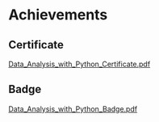 

# Achievements
## Certificate
[Data_Analysis_with_Python_Certificate.pdf](https://prod-files-secure.s3.us-west-2.amazonaws.com/03e82b26-cccb-4906-bb56-adabcbdc0655/1aa3a050-2338-4a85-85d5-899bad17a31c/Data_Analysis_with_Python_Certificate.pdf?X-Amz-Algorithm=AWS4-HMAC-SHA256&X-Amz-Content-Sha256=UNSIGNED-PAYLOAD&X-Amz-Credential=ASIAZI2LB46674DSN2V7%2F20250202%2Fus-west-2%2Fs3%2Faws4_request&X-Amz-Date=20250202T151449Z&X-Amz-Expires=3600&X-Amz-Security-Token=IQoJb3JpZ2luX2VjEOT%2F%2F%2F%2F%2F%2F%2F%2F%2F%2FwEaCXVzLXdlc3QtMiJHMEUCICgwBYQ61M6Z9mPhO4Ux14FQe8owGsc9AcID4UEuGJMzAiEA9GbcDoamvkW9pp2ME6FKyrIERv2B4vl3vUNPkCpl4oIqiAQI7f%2F%2F%2F%2F%2F%2F%2F%2F%2F%2FARAAGgw2Mzc0MjMxODM4MDUiDE8jgeX6LCWpQkxXoyrcA6lkRHd4mv2n5r8rrUlEYjOSBSTUF%2BWFqkyxcOqJEfcMQoy7bPj3d%2Fj2kimsmWc4MzbLwxLMYEtgk2NZrzle8cGAmMTHf%2B0fKamlvMHDmeJqYQC37QAHOqEEdEd3B47QQ0SR%2FWVnoW46DCazJ%2FT%2BxgcOP0HVKE2QjrI7Akg31w6x%2FmFKHxbLRu2QLJf%2BDkVqOBO%2Foe%2BQMGbzbm6%2FJyfXSUM4fSTj7Awo9SRNadPSDgsxSD9WBLyxHSi4yFqpvf%2FrR1Ns2QbDgEPbXRzsbT5w98IIxmE6ZB5mpLEvfXSE2uVAPKMi%2F4%2FyEusO5MjGtj0MzyB8Viea8faZA0sKyd8eiOhhnHBB3Lkd2jrTXlJrbBIyiNFedzuD47q4aj91eqDsmgQlGcBrsnuZp5kYhqaWTN5CFXfnotvKsr6RniMvFIPaZnLIWxEMhzk5jV%2BlcXgcSrbgkmB6EIsljjIPG0oHnBcxy44PCDGilr4MYGv%2FhQuR89pVi7UVTf7hnSJr1b56ion52RbC7Jy4Dn29wjAdsbFhC6R2icSRq0SUvaS5RBkPI8Rw6Bx7B1XBIpMGS3GQh2SW03R6hE0CI8C0xmUYa3S8RF6o7XcUkLGyw2Oqd79Da9TwQGiR0g7YGN9mMI%2B5%2FbwGOqUBGwEz5PBo5Pvxw9SfQlCgWa3Ys3z1gkAUl8pYcLp2gcbuU1cuMeFh%2Bkw99l3r%2BLrpN04ysBK89NckYdxDy55zWwnl504JyI5uxCTK%2Bql%2FXePcTrZm9uSyKED9BqAH1fO7Y%2FgBmzxEz8HuTAInq%2BmFWJzHHooN0E1nTDfmzFhcPSy8TYNsaNc154veZmrGedm7Qace7abs033LJxu%2BRYUz%2BkFdgXuC&X-Amz-Signature=266948a5c562c4d4cfb1eb50ed3ea8d6592be9255bd4d41ce688e9a70b371176&X-Amz-SignedHeaders=host&x-id=GetObject)
## Badge
[Data_Analysis_with_Python_Badge.pdf](https://prod-files-secure.s3.us-west-2.amazonaws.com/03e82b26-cccb-4906-bb56-adabcbdc0655/4fa9bcf8-b584-40dd-8775-c0bfadf6a6f0/Data_Analysis_with_Python_Badge.pdf?X-Amz-Algorithm=AWS4-HMAC-SHA256&X-Amz-Content-Sha256=UNSIGNED-PAYLOAD&X-Amz-Credential=ASIAZI2LB46674DSN2V7%2F20250202%2Fus-west-2%2Fs3%2Faws4_request&X-Amz-Date=20250202T151449Z&X-Amz-Expires=3600&X-Amz-Security-Token=IQoJb3JpZ2luX2VjEOT%2F%2F%2F%2F%2F%2F%2F%2F%2F%2FwEaCXVzLXdlc3QtMiJHMEUCICgwBYQ61M6Z9mPhO4Ux14FQe8owGsc9AcID4UEuGJMzAiEA9GbcDoamvkW9pp2ME6FKyrIERv2B4vl3vUNPkCpl4oIqiAQI7f%2F%2F%2F%2F%2F%2F%2F%2F%2F%2FARAAGgw2Mzc0MjMxODM4MDUiDE8jgeX6LCWpQkxXoyrcA6lkRHd4mv2n5r8rrUlEYjOSBSTUF%2BWFqkyxcOqJEfcMQoy7bPj3d%2Fj2kimsmWc4MzbLwxLMYEtgk2NZrzle8cGAmMTHf%2B0fKamlvMHDmeJqYQC37QAHOqEEdEd3B47QQ0SR%2FWVnoW46DCazJ%2FT%2BxgcOP0HVKE2QjrI7Akg31w6x%2FmFKHxbLRu2QLJf%2BDkVqOBO%2Foe%2BQMGbzbm6%2FJyfXSUM4fSTj7Awo9SRNadPSDgsxSD9WBLyxHSi4yFqpvf%2FrR1Ns2QbDgEPbXRzsbT5w98IIxmE6ZB5mpLEvfXSE2uVAPKMi%2F4%2FyEusO5MjGtj0MzyB8Viea8faZA0sKyd8eiOhhnHBB3Lkd2jrTXlJrbBIyiNFedzuD47q4aj91eqDsmgQlGcBrsnuZp5kYhqaWTN5CFXfnotvKsr6RniMvFIPaZnLIWxEMhzk5jV%2BlcXgcSrbgkmB6EIsljjIPG0oHnBcxy44PCDGilr4MYGv%2FhQuR89pVi7UVTf7hnSJr1b56ion52RbC7Jy4Dn29wjAdsbFhC6R2icSRq0SUvaS5RBkPI8Rw6Bx7B1XBIpMGS3GQh2SW03R6hE0CI8C0xmUYa3S8RF6o7XcUkLGyw2Oqd79Da9TwQGiR0g7YGN9mMI%2B5%2FbwGOqUBGwEz5PBo5Pvxw9SfQlCgWa3Ys3z1gkAUl8pYcLp2gcbuU1cuMeFh%2Bkw99l3r%2BLrpN04ysBK89NckYdxDy55zWwnl504JyI5uxCTK%2Bql%2FXePcTrZm9uSyKED9BqAH1fO7Y%2FgBmzxEz8HuTAInq%2BmFWJzHHooN0E1nTDfmzFhcPSy8TYNsaNc154veZmrGedm7Qace7abs033LJxu%2BRYUz%2BkFdgXuC&X-Amz-Signature=d2eab2f578d8032cd83e2c035cf0fbfa608592a52f3bbbddfc09d4c3da1a8417&X-Amz-SignedHeaders=host&x-id=GetObject)
